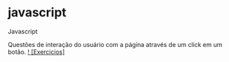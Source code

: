 # javascript
Javascript

Questões de interação do usuário com a página através de um click em um botão.
[! [Exercicios]]()
